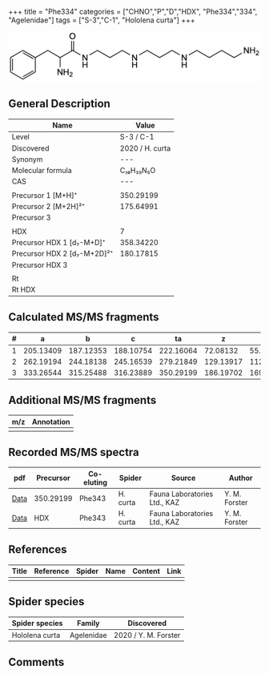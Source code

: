 +++
title = "Phe334"
categories = ["CHNO","P","D","HDX",
"Phe334","334",
"Agelenidae"]
tags = ["S-3","C-1",
"Hololena curta"]
+++

![](/img/Phe334.png)

## General Description

| Name                       | Value              |
|----------------------------|--------------------|
| Level                      | S-3 / C-1          |
| Discovered                  | 2020 / H. curta  |
| Synonym                     | ---                            |
| Molecular formula           | C₁₉H₃₅N₅O                      |
| CAS                         | ---                    |
|                             |                                |
| Precursor 1 [M+H]⁺          | 350.29199                      |
| Precursor 2 [M+2H]²⁺        | 175.64991                      |
| Precursor 3                 |                                |
|                             |                                |
| HDX                         | 7                              |
| Precursor HDX 1 [d₇-M+D]⁺   | 358.34220                      |
| Precursor HDX 2 [d₇-M+2D]²⁺ | 180.17815                      |
| Precursor HDX 3             |                                |
|                            |                    |
| Rt                         |                    |
| Rt HDX                     |                    |

## Calculated MS/MS fragments

| # | a         | b         | c         | ta        | z         | y         | tz        |
|---|-----------|-----------|-----------|-----------|-----------|-----------|-----------|
| 1 | 205.13409 | 187.12353 | 188.10754 | 222.16064 | 72.08132 | 55.05477 | 89.10787 |
| 2 | 262.19194 | 244.18138 | 245.16539 | 279.21849 | 129.13917 | 112.11262 | 146.16572 |
| 3 | 333.26544 | 315.25488 | 316.23889 | 350.29199 | 186.19702 | 169.17047 | 203.22357 |

## Additional MS/MS fragments

| m/z | Annotation |
|-----|------------|
|     |            |

## Recorded MS/MS spectra

| pdf                                             | Precursor | Co-eluting | Spider      | Source                       | Author        |
|-------------------------------------------------|-----------|------------|-------------|------------------------------|---------------|
| [Data](/pdf/H-curta/350_Phe334_Phe343_Hc.pdf) | 350.29199 | Phe343          | H. curta | Fauna Laboratories Ltd., KAZ | Y. M. Forster |
| [Data](/pdf/H-curta/350_Phe334_Phe334_Hc.pdf) |HDX | Phe343          | H. curta | Fauna Laboratories Ltd., KAZ | Y. M. Forster |


## References

| Title | Reference | Spider | Name | Content | Link |
|-------|-----------|--------|------|---------|------|
|       |           |        |      |         |      |

## Spider species

| Spider species     | Family     | Discovered           |
|--------------------|------------|----------------------|
| Hololena curta | Agelenidae | 2020 / Y. M. Forster |


## Comments